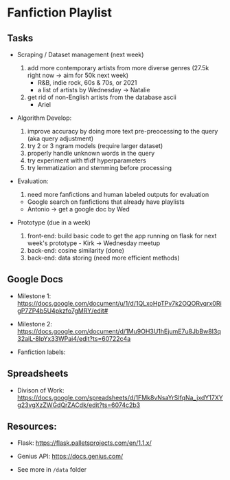 # Fanfiction Playlist

## Tasks

- Scraping / Dataset management (next week)
    1. add more contemporary artists from more diverse genres (27.5k right now -> aim for 50k next week)
        - R&B, indie rock, 60s & 70s, or 2021
        - a list of artists by Wednesday -> Natalie
    2. get rid of non-English artists from the database ascii 
        - Ariel

- Algorithm Develop:
    1. improve accuracy by doing more text pre-preocessing to the query (aka query adjustment)
    2. try 2 or 3 ngram models (require larger dataset)
    3. properly handle unknown words in the query
    4. try experiment with tfidf hyperparameters
    5. try lemmatization and stemming before processing

- Evaluation:
    1. need more fanfictions and human labeled outputs for evaluation
    - Google search on fanfictions that already have playlists
    - Antonio -> get a google doc by Wed

- Prototype (due in a week)
    1. front-end: build basic code to get the app running on flask for next week's prototype
      - Kirk -> Wednesday meetup
    2. back-end: cosine similarity (done)
    3. back-end: data storing (need more efficient methods)


## Google Docs

- Milestone 1: https://docs.google.com/document/u/1/d/1QLxoHpTPv7k2OQORvqrx0RigP7ZP4b5U4pkzfo7gMRY/edit#

- Milestone 2: https://docs.google.com/document/d/1Mu9OH3U1hEjumE7u8JbBw8I3q32aiL-8lpYx33WPai4/edit?ts=60722c4a

- Fanfiction labels: 

## Spreadsheets

- Divison of Work: https://docs.google.com/spreadsheets/d/1FMk8vNsaYrSIfqNa_jxdY17XYg23vgXzZWGdQrZACdk/edit?ts=6074c2b3

## Resources:

- Flask: https://flask.palletsprojects.com/en/1.1.x/

- Genius API: https://docs.genius.com/

- See more in `/data` folder